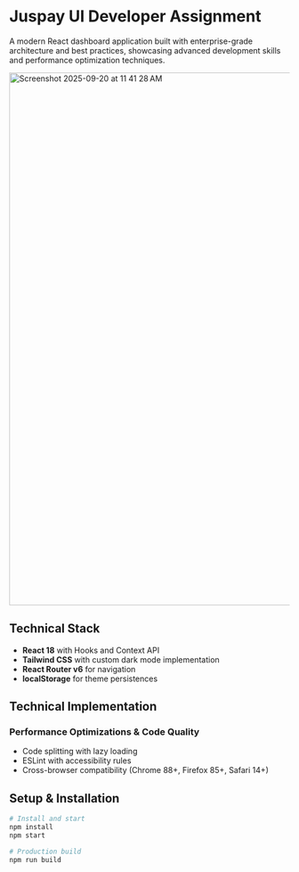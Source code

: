 # Juspay UI Developer Assignment

A modern React dashboard application built with enterprise-grade architecture and best practices, showcasing advanced development skills and performance optimization techniques.

<img width="1470" height="956" alt="Screenshot 2025-09-20 at 11 41 28 AM" src="https://github.com/user-attachments/assets/47b442b8-7d1d-40c3-9bb8-179c4a104e29" />


## Technical Stack

- **React 18** with Hooks and Context API
- **Tailwind CSS** with custom dark mode implementation
- **React Router v6** for navigation
- **localStorage** for theme persistences

## Technical Implementation

### Performance Optimizations & Code Quality
- Code splitting with lazy loading
- ESLint with accessibility rules
- Cross-browser compatibility (Chrome 88+, Firefox 85+, Safari 14+)

## Setup & Installation

```bash
# Install and start
npm install
npm start

# Production build
npm run build
```
